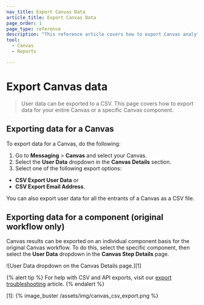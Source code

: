```yaml
---
nav_title: Export Canvas Data
article_title: Export Canvas Data
page_order: 1
page_type: reference
description: "This reference article covers how to export Canvas analytics."
tool: 
  - Canvas
  - Reports

---
```


# Export Canvas data

> User data can be exported to a CSV. This page covers how to export data for your entire Canvas or a specific Canvas component.

## Exporting data for a Canvas

To export data for a Canvas, do the following:

1. Go to **Messaging** > **Canvas** and select your Canvas.
2. Select the **User Data** dropdown in the **Canvas Details** section. 
3. Select one of the following export options:
  - **CSV Export User Data** or
  - **CSV Export Email Address**.

You can also export user data for all the entrants of a Canvas as a CSV file.

## Exporting data for a component (original workflow only)

Canvas results can be exported on an individual component basis for the original Canvas workflow. To do this, select the specific component, then select the **User Data** dropdown in the **Canvas Step Details** page. 

![User Data dropdown on the Canvas Details page.][1]

{% alert tip %}
For help with CSV and API exports, visit our [export troubleshooting]({{site.baseurl}}/user_guide/data/export_braze_data/export_troubleshooting/) article.
{% endalert %}

[1]: {% image_buster /assets/img/canvas_csv_export.png %}

